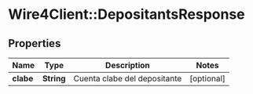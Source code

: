 # Wire4Client::DepositantsResponse

## Properties
Name | Type | Description | Notes
------------ | ------------- | ------------- | -------------
**clabe** | **String** | Cuenta clabe del depositante | [optional] 


